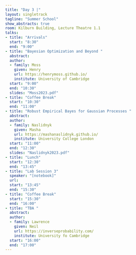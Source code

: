 ```yaml
---
title: "Day 3 |"
layout: singletrack
tagline: "Summer School"
show_abstracts: true
room: Kilburn Building, Lecture Theatre 1.1
talks:
- title: "Arrivals"
  start: "8:30"
  end: "9:00"
- title: "Bayesian Optimization and Beyond "
  abstract:
  author:
  - family: Moss
    given: Henry
    url: https://henrymoss.github.io/
    institute: University of Cambridge
  start: "9:00"
  end: "10:30"
  slides: "Moss2023.pdf"  
- title: "Coffee Break"
  start: "10:30"
  end: "11:00"
- title: "Robust Empirical Bayes for Gaussian Processes "
  abstract:
  author:
  - family: Naslidnyk
    given: Masha
    url: https://mashanaslidnyk.github.io/
    institute: University College London
  start: "11:00"
  end: "12:30"
  slides: "Naslidnyk2023.pdf"
- title: "Lunch"
  start: "12:30"
  end: "13:45"
- title: "Lab Session 3"
  speaker: "[notebook]"
  url:
  start: "13:45"
  end: "15:30"
- title: "Coffee Break"
  start: "15:30"
  end: "16:00"
- title: "TBA "
  abstract:
  author:
  - family: Lawrence
    given: Neil
    url: https://inverseprobability.com/
    institute: University fo Cambridge
  start: "16:00"
  end: "17:00"
---
```

